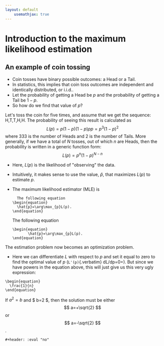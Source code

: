 ```yaml
---
layout: default
    usemathjax: true
---
```


# Introduction to the maximum likelihood estimation

## An example of coin tossing

-   Coin tosses have binary possible outcomes: a Head or a Tail.
-   In statistics, this implies that coin toss outcomes are independent
    and identically distributed, or i.i.d..
-   Let the probability of getting a Head be $p$ and the probability of
    getting a Tail be $1-p$.
-   So how do we find that value of $p$?

Let's toss the coin for five times, and assume that we get the sequence:
H,T,T,H,H.
The probability of seeing this result is calculated as
$$L(p) = p(1-p)(1-p)pp = p^3(1-p)^2$$ where 333 is the number of Heads
and 2 is the number of Tails. More generally, if we have a total of $N$
tosses, out of which $n$ are Heads, then the probability is written in a
generic function form: $$L(p) = p^n(1-p)^{N-n}$$

-   Here, $L(p)$ is the likelihood of \"observing\" the data.

-   Intuitively, it makes sense to use the value, $\hat{p}$, that
    maximizes $L(p)$ to estimate $p$.

-   The maximum likelihood estimator (MLE) is

    ``` {.latex results="raw"}
      The following equation
    \begin{equation}
      \hat{p}=\arg\max_{p}L(p).
    \end{equation}
    ```

    The following equation

    ```{=latex}
    \begin{equation}
           \hat{p}=\arg\max_{p}L(p).
    \end{equation}
    ```

The estimation problem now becomes an optimization problem.

-   Here we can differentiate $L$ with respect to $p$ and set it equal
    to zero to find the optimal value of $p$ (`L'(p)`{.verbatim}
    dL/dp=0=). But since we have powers in the equation above, this will
    just give us this very ugly expression:

``` {.latex results="raw"}
\begin{equation}
  \frac{1}{n}
\end{equation}
```

If $a^2=b$ and $ b=2 $, then the solution must be either
$$ a=+\sqrt{2} $$ or $$ a=-\sqrt{2} $$.

```{=org}
#+header: :eval "no"
```
